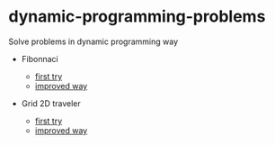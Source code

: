 # dynamic-programming-problems

Solve problems in dynamic programming way

- Fibonnaci
  - [first try](./01-fibonacci/description.txt)
  - [improved way](./01-fibonacci-improve/description.txt)

- Grid 2D traveler
  - [first try](./02-grid-traveler/description.txt)
  - [improved way](./02-grid-traveler-improve/description.txt)
